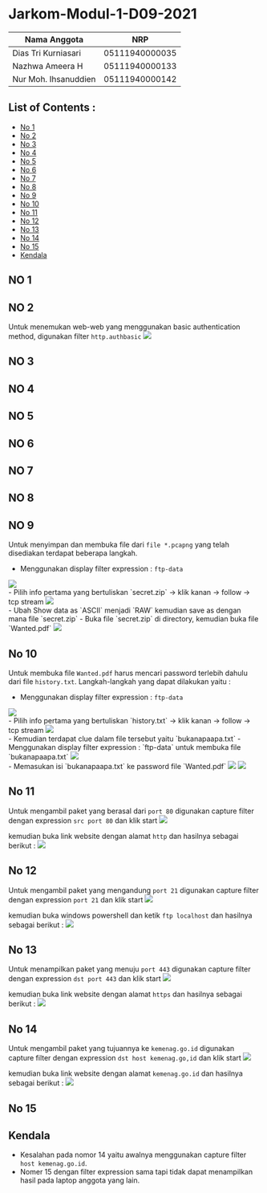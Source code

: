 # Jarkom-Modul-1-D09-2021

Nama Anggota | NRP
------------------- | --------------		
Dias Tri Kurniasari | 05111940000035
Nazhwa Ameera H | 05111940000133
Nur Moh. Ihsanuddien | 05111940000142

## List of Contents :
- [No 1](#no-1)
- [No 2](#no-2)
- [No 3](#no-3)
- [No 4](#no-4)
- [No 5](#no-5)
- [No 6](#no-6)
- [No 7](#no-7)
- [No 8](#no-8)
- [No 9](#no-9)
- [No 10](#no-10)
- [No 11](#no-11)
- [No 12](#no-12)
- [No 13](#no-13)
- [No 14](#no-14)
- [No 15](#no-15)
- [Kendala](#kendala)

## NO 1

## NO 2
Untuk menemukan web-web yang menggunakan basic authentication method, digunakan filter `http.authbasic`
<img src="Images/M01-2.jpeg">

## NO 3

## NO 4

## NO 5

## NO 6

## NO 7

## NO 8

## NO 9
Untuk menyimpan dan membuka file dari `file *.pcapng` yang telah disediakan terdapat beberapa langkah. 
- Menggunakan display filter expression : `ftp-data`
<img src="Images/M01-9a.jpeg">
<br>
- Pilih info pertama yang bertuliskan `secret.zip` → klik kanan → follow → tcp stream
<img src="Images/M01-9b.jpeg">
<br>
- Ubah Show data as `ASCII` menjadi `RAW` kemudian save as dengan mana file `secret.zip`
- Buka file `secret.zip` di directory, kemudian buka file `Wanted.pdf`
<img src="Images/M01-9c.jpeg">

## No 10
Untuk membuka file `Wanted.pdf` harus mencari password terlebih dahulu dari file `history.txt`. Langkah-langkah yang dapat dilakukan yaitu :
- Menggunakan display filter expression : `ftp-data`
<img src="Images/M01-10a.jpeg">
<br>
- Pilih info pertama yang bertuliskan `history.txt` → klik kanan → follow → tcp stream
<img src="Images/M01-10b.jpeg">
<br>
- Kemudian terdapat clue dalam file tersebut yaitu `bukanapaapa.txt`
- Menggunakan display filter expression : `ftp-data` untuk membuka file `bukanapaapa.txt`
<img src="Images/M01-10c.jpeg">
<br>
- Memasukan isi `bukanapaapa.txt` ke password file `Wanted.pdf`
<img src="Images/M01-10d.jpeg">

<img src="Images/M01-10e.jpeg">

## No 11
Untuk mengambil paket yang berasal dari `port 80` digunakan capture filter dengan expression `src port 80` dan klik start
<img src="Images/M01-11a.jpeg">

kemudian buka link website dengan alamat `http` dan hasilnya sebagai berikut :
<img src="Images/M01-11b.jpeg">

## No 12
Untuk mengambil paket yang mengandung `port 21` digunakan capture filter dengan expression `port 21` dan klik start
<img src="Images/M01-12a.jpeg">

kemudian buka windows powershell dan ketik `ftp localhost` dan hasilnya sebagai berikut :
<img src="Images/M01-12b.jpeg">

## No 13
Untuk menampilkan paket yang menuju `port 443` digunakan capture filter dengan expression `dst port 443` dan klik start
<img src="Images/M01-13a.jpeg">

kemudian buka link website dengan alamat `https` dan hasilnya sebagai berikut :
<img src="Images/M01-13b.jpeg">

## No 14
Untuk mengambil paket yang tujuannya ke `kemenag.go.id` digunakan capture filter dengan expression `dst host kemenag.go,id` dan klik start
<img src="Images/M01-14a.jpeg">

kemudian buka link website dengan alamat `kemenag.go.id` dan hasilnya sebagai berikut :
<img src="Images/M01-14b.jpeg">

## No 15

## Kendala
- Kesalahan pada nomor 14 yaitu awalnya menggunakan capture filter `host kemenag.go.id`.
- Nomer 15 dengan filter expression sama tapi tidak dapat menampilkan hasil pada laptop anggota yang lain. 







